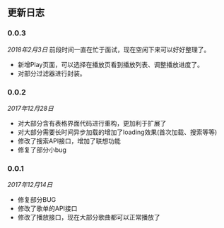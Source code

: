 ## 更新日志
### 0.0.3
*2018年2月3日*
前段时间一直在忙于面试，现在空闲下来可以好好整理了。
 - 新增Play页面，可以选择在播放页看到播放列表、调整播放进度了。
 - 对部分过滤器进行封装。
### 0.0.2
*2017年12月28日*

 - 对大部分含有表格界面代码进行重构，更加利于扩展了
 - 对大部分需要长时间异步加载的增加了loading效果(首次加载、搜索等等)
 - 修改了搜索API接口，增加了联想功能
 - 修复了部分小bug
### 0.0.1
*2017年12月14日*

 - 修复部分BUG
 - 修改了歌单的API接口
 - 修改了播放接口，现在大部分歌曲都可以正常播放了


